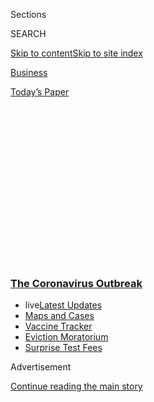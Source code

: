 <div id="app">

<div>

<div>

<div>

<div class="NYTAppHideMasthead css-1q2w90k e1suatyy0">

<div class="section css-ui9rw0 e1suatyy2">

<div class="css-eph4ug er09x8g0">

<div class="css-6n7j50">

</div>

<span class="css-1dv1kvn">Sections</span>

<div class="css-10488qs">

<span class="css-1dv1kvn">SEARCH</span>

</div>

[Skip to content](#site-content)[Skip to site
index](#site-index)

</div>

<div id="masthead-section-label" class="css-1wr3we4 eaxe0e00">

[Business](https://www.nytimes3xbfgragh.onion/section/business)

</div>

<div class="css-10698na e1huz5gh0">

</div>

</div>

<div id="masthead-bar-one" class="section hasLinks css-15hmgas e1csuq9d3">

<div class="css-uqyvli e1csuq9d0">

</div>

<div class="css-1uqjmks e1csuq9d1">

</div>

<div class="css-9e9ivx">

[](https://myaccount.nytimes3xbfgragh.onion/auth/login?response_type=cookie&client_id=vi)

</div>

<div class="css-1bvtpon e1csuq9d2">

[Today’s
Paper](https://www.nytimes3xbfgragh.onion/section/todayspaper)

</div>

</div>

</div>

</div>

<div data-aria-hidden="false">

<div id="site-content" data-role="main">

<div>

<div class="css-1aor85t" style="opacity:0.000000001;z-index:-1;visibility:hidden">

<div class="css-1hqnpie">

<div class="css-epjblv">

<span class="css-17xtcya">[Business](/section/business)</span><span class="css-x15j1o">|</span><span class="css-fwqvlz">Some
Banks Keep Customers’ Stimulus Checks if Accounts Are
Overdrawn</span>

</div>

<div class="css-k008qs">

<div class="css-1iwv8en">

<span class="css-18z7m18"></span>

<div>

</div>

</div>

<span class="css-1n6z4y">https://nyti.ms/3a8nWJC</span>

<div class="css-1705lsu">

<div class="css-4xjgmj">

<div class="css-4skfbu" data-role="toolbar" data-aria-label="Social Media Share buttons, Save button, and Comments Panel with current comment count" data-testid="share-tools">

  - 
  - 
  - 
  - 
    
    <div class="css-6n7j50">
    
    </div>

  - 
  - 

</div>

</div>

</div>

</div>

</div>

</div>

<div class="css-13pd83m">

<div class="css-l9svim">

### [<span class="css-pa1jbp"><span class="css-1rxm0ex">The Coronavirus</span><span class="css-1rxm0ex"> Outbreak</span></span>](https://www.nytimes3xbfgragh.onion/news-event/coronavirus?name=styln-coronavirus-markets&region=TOP_BANNER&block=storyline_menu_recirc&action=click&pgtype=Article&impression_id=dac9d7b0-f2a8-11ea-8f04-735a2495ff97&variant=undefined)

  - <span class="css-ousu42"><span class="css-12clwdu">live</span>[Latest
    Updates](https://www.nytimes3xbfgragh.onion/2020/09/09/world/covid-19-coronavirus.html?name=styln-coronavirus-markets&region=TOP_BANNER&block=storyline_menu_recirc&action=click&pgtype=Article&impression_id=dac9fec0-f2a8-11ea-8f04-735a2495ff97&variant=undefined)</span>
  - <span class="css-ousu42">[Maps and
    Cases](https://www.nytimes3xbfgragh.onion/interactive/2020/us/coronavirus-us-cases.html?name=styln-coronavirus-markets&region=TOP_BANNER&block=storyline_menu_recirc&action=click&pgtype=Article&impression_id=dac9fec1-f2a8-11ea-8f04-735a2495ff97&variant=undefined)</span>
  - <span class="css-ousu42">[Vaccine
    Tracker](https://www.nytimes3xbfgragh.onion/interactive/2020/science/coronavirus-vaccine-tracker.html?name=styln-coronavirus-markets&region=TOP_BANNER&block=storyline_menu_recirc&action=click&pgtype=Article&impression_id=dac9fec2-f2a8-11ea-8f04-735a2495ff97&variant=undefined)</span>
  - <span class="css-ousu42">[Eviction
    Moratorium](https://www.nytimes3xbfgragh.onion/2020/09/02/your-money/eviction-moratorium-covid.html?name=styln-coronavirus-markets&region=TOP_BANNER&block=storyline_menu_recirc&action=click&pgtype=Article&impression_id=dac9fec3-f2a8-11ea-8f04-735a2495ff97&variant=undefined)</span>
  - <span class="css-ousu42">[Surprise Test
    Fees](https://www.nytimes3xbfgragh.onion/2020/09/09/upshot/coronavirus-surprise-test-fees.html?name=styln-coronavirus-markets&region=TOP_BANNER&block=storyline_menu_recirc&action=click&pgtype=Article&impression_id=dac9fec4-f2a8-11ea-8f04-735a2495ff97&variant=undefined)</span>

</div>

</div>

<div id="top-wrapper" class="css-1sy8kpn">

<div id="top-slug" class="css-l9onyx">

Advertisement

</div>

[Continue reading the main
story](#after-top)

<div class="ad top-wrapper" style="text-align:center;height:100%;display:block;min-height:250px">

<div id="top" class="place-ad" data-position="top" data-size-key="top">

</div>

</div>

<div id="after-top">

</div>

</div>

<div>

<div id="sponsor-wrapper" class="css-1hyfx7x">

<div id="sponsor-slug" class="css-19vbshk">

Supported by

</div>

[Continue reading the main
story](#after-sponsor)

<div id="sponsor" class="ad sponsor-wrapper" style="text-align:center;height:100%;display:block">

</div>

<div id="after-sponsor">

</div>

</div>

<div class="css-186x18t">

</div>

<div class="css-1vkm6nb ehdk2mb0">

# Some Banks Keep Customers’ Stimulus Checks if Accounts Are Overdrawn

</div>

Financial institutions can use the government deposits to make up for
recipients’ negative balances.

<div class="css-79elbk" data-testid="photoviewer-wrapper">

<div class="css-z3e15g" data-testid="photoviewer-wrapper-hidden">

</div>

<div class="css-1a48zt4 ehw59r15" data-testid="photoviewer-children">

![<span class="css-16f3y1r e13ogyst0" data-aria-hidden="true">The
federal act that authorized stimulus checks for Americans does not
specifically prohibit banks from taking the money to cover customers’
debts.</span><span class="css-cnj6d5 e1z0qqy90" itemprop="copyrightHolder"><span class="css-1ly73wi e1tej78p0">Credit...</span><span><span>Douglas
Sacha/Getty
Images</span></span></span>](https://static01.graylady3jvrrxbe.onion/images/2020/04/17/business/15virus-garnish-print/15virus-garnish-articleLarge.jpg?quality=75&auto=webp&disable=upscale)

</div>

</div>

<div class="css-18e8msd">

<div class="css-pdw9fk epjyd6m0">

<div class="css-1txwxcy ey68jwv0" data-aria-hidden="true">

[![Emily
Flitter](https://static01.graylady3jvrrxbe.onion/images/2019/06/19/reader-center/author-emily-flitter/author-emily-flitter-thumbLarge.png
"Emily Flitter")](https://www.nytimes3xbfgragh.onion/by/emily-flitter)[![Alan
Rappeport](https://static01.graylady3jvrrxbe.onion/images/2018/06/12/multimedia/author-alan-rappeport/author-alan-rappeport-thumbLarge-v2.png
"Alan Rappeport")](https://www.nytimes3xbfgragh.onion/by/alan-rappeport)

</div>

<div class="css-1baulvz">

By [<span class="css-1baulvz" itemprop="name">Emily
Flitter</span>](https://www.nytimes3xbfgragh.onion/by/emily-flitter) and
[<span class="css-1baulvz last-byline" itemprop="name">Alan
Rappeport</span>](https://www.nytimes3xbfgragh.onion/by/alan-rappeport)

</div>

</div>

  - 
    
    <div class="css-ld3wwf e16638kd2">
    
    Published April 16, 2020Updated April 17,
    2020
    
    </div>

  - 
    
    <div class="css-4xjgmj">
    
    <div class="css-pvvomx" data-role="toolbar" data-aria-label="Social Media Share buttons, Save button, and Comments Panel with current comment count" data-testid="share-tools">
    
      - 
      - 
      - 
      - 
        
        <div class="css-6n7j50">
        
        </div>
    
      - 
      - 
    
    </div>
    
    </div>

</div>

</div>

<div class="section meteredContent css-1r7ky0e" name="articleBody" itemprop="articleBody">

<div class="css-1fanzo5 StoryBodyCompanionColumn">

<div class="css-53u6y8">

For some struggling Americans, the arrival of a deposit from the
Treasury Department to help with basic expenses like rent and groceries
during the coronavirus crisis was something to count on — until their
financial institutions got in the way.

Frustrated customers say banks have been seizing some, or all, of their
relief payments because their accounts are overdrawn, in some cases as a
result of pandemic-caused hardship.

Joseph James Davis Jr. said his bank in Mena, Ark., took more than
$2,000 after he fell victim to a check-cashing scam in a moment of
desperation.

“I’ve never been scammed before,” said Mr. Davis, 41.

Mr. Davis said the work for his landscaping business had dried up
because of the coronavirus crisis, so he responded to an online ad that
promised payment to anyone who would agree to put advertising decals on
a vehicle.

</div>

</div>

<div class="css-1fanzo5 StoryBodyCompanionColumn">

<div class="css-53u6y8">

Mr. Davis was sent a check, but was told he had to pay for the decals
with some of the money. After he sent off the payment, his bank, Union
Bank of Mena, told him the check had been bogus and he had to repay it
$2,784.

He couldn’t. And on Wednesday, Mr. Davis saw the $3,400 relief payment —
$2,400 for himself and his wife and $500 for each of his two
stepchildren — land in his bank account. The bank kept all but $611.

Kevin Williams, president of Union Bank of Mena, did not respond to
calls and emails seeking comment on
Thursday.

<div id="NYT_MAIN_CONTENT_1_REGION" class="css-9tf9ac">

<div>

<div id="styln-covid-updates-markets" class="section interactive-content interactive-size-medium css-1ftcdic">

<div class="css-17ih8de interactive-body">

<div id="styln-briefing-block">

<div class="briefing-block-header-section">

# [Latest Updates: The Coronavirus Outbreak and the Economy](https://www.nytimes3xbfgragh.onion/live/2020/09/09/business/stock-market-today-coronavirus?action=click&pgtype=Article&state=default&region=MAIN_CONTENT_1&context=storylines_live_updates)

</div>

<div class="briefing-block-lb-items">

<div class="briefing-block-update-time active">

[1h
ago](https://www.nytimes3xbfgragh.onion/live/2020/09/09/business/stock-market-today-coronavirus?action=click&pgtype=Article&state=default&region=MAIN_CONTENT_1&context=storylines_live_updates#amazon-announces-another-hiring-spree)

</div>

<div>

[Amazon announces another hiring
spree.](https://www.nytimes3xbfgragh.onion/live/2020/09/09/business/stock-market-today-coronavirus?action=click&pgtype=Article&state=default&region=MAIN_CONTENT_1&context=storylines_live_updates#amazon-announces-another-hiring-spree)

</div>

<div class="briefing-block-update-time active">

[4h
ago](https://www.nytimes3xbfgragh.onion/live/2020/09/09/business/stock-market-today-coronavirus?action=click&pgtype=Article&state=default&region=MAIN_CONTENT_1&context=storylines_live_updates#why-a-licensing-expert-and-a-mall-operator-bought-brooks-brothers-forever-21-and-others)

</div>

<div>

[Why a licensing expert and a mall operator bought Brooks Brothers,
Forever 21 and
others.](https://www.nytimes3xbfgragh.onion/live/2020/09/09/business/stock-market-today-coronavirus?action=click&pgtype=Article&state=default&region=MAIN_CONTENT_1&context=storylines_live_updates#why-a-licensing-expert-and-a-mall-operator-bought-brooks-brothers-forever-21-and-others)

</div>

<div class="briefing-block-update-time active">

[4h
ago](https://www.nytimes3xbfgragh.onion/live/2020/09/09/business/stock-market-today-coronavirus?action=click&pgtype=Article&state=default&region=MAIN_CONTENT_1&context=storylines_live_updates#lvmh-says-it-is-pulling-out-of-its-16-billion-takeover-of-tiffany)

</div>

<div>

[LVMH says it is pulling out of its $16 billion takeover of
Tiffany.](https://www.nytimes3xbfgragh.onion/live/2020/09/09/business/stock-market-today-coronavirus?action=click&pgtype=Article&state=default&region=MAIN_CONTENT_1&context=storylines_live_updates#lvmh-says-it-is-pulling-out-of-its-16-billion-takeover-of-tiffany)

</div>

</div>

<div class="briefing-block-footer">

<div class="briefing-block-footer-meta">

[See more
updates](https://www.nytimes3xbfgragh.onion/live/2020/09/09/business/stock-market-today-coronavirus?action=click&pgtype=Article&state=default&region=MAIN_CONTENT_1&context=storylines_live_updates)

</div>

<div class="briefing-block-briefinglinks">

<span>More live coverage:</span>
[Global](https://www.nytimes3xbfgragh.onion/2020/09/09/world/covid-19-coronavirus.html?action=click&pgtype=Article&state=default&region=MAIN_CONTENT_1&context=storylines_live_updates)

</div>

</div>

</div>

</div>

</div>

</div>

</div>

The phenomenon is swiftly becoming a political issue, with Treasury
Secretary Steven Mnuchin fielding calls from senators urging him to
ensure that relief money isn’t garnished. Banks are legally allowed to
withhold funds that go into accounts that have negative balances, and no
specific provision in the CARES Act, the $2 trillion relief package that
authorized the stimulus payments, prevents banks from taking customers’
stimulus money to cover debts.

USAA, a financial services company that serves members of the military
and their families, was also garnishing stimulus payments before
reversing itself on Thursday.

</div>

</div>

<div class="css-1fanzo5 StoryBodyCompanionColumn">

<div class="css-53u6y8">

A Minneapolis couple with a USAA account — a disabled veteran and his
wife — were anxiously awaiting their relief payments, the wife said. She
and her young family had just moved into their own apartment after
living with their extended family while they struggled to get out from
under thousands of dollars of debt.

But the woman, who did not want to be identified by name out of concern
that her financial troubles could harm the careers of family members,
had to quit her job after being unable to find child care when some
Minnesota day care centers closed because of the virus. She had been
counting on a relief payment to help pay rent and buy formula for her
10-month-old daughter.

But USAA told the couple that it was keeping the money because their
account was overdrawn.

The woman showed The New York Times screenshots of a Twitter exchange
between her husband and a USAA representative. Using USAA’s verified
Twitter account, the representative explained that if the family’s bank
account had a negative balance, “any deposits to the account will go
toward the negative amount owed to the bank.”

After this article was published on Thursday, USAA said it would pause
overdraft collections for the next 90 days.

“This will allow members access to their full stimulus payment to help
cover the costs of rent, food and other important necessities,” Matthew
Hartwig, a bank spokesman, said in an email. “Beginning as early as
today, we will apply this policy retroactively to any member accounts
with a negative balance at the time the first stimulus checks were
deposited, so that members will have access to their stimulus funds.”

The government checks are meant to cushion the pandemic’s financial blow
to some of the hardest-hit Americans. Anyone who earns up to $75,000 in
adjusted gross annual income and has a Social Security number will
receive $1,200. Married couples who file joint tax returns will receive
$2,400 if their adjusted gross income is under $150,000. The amount
declines for those who make more.

In a March 2018 survey, the Pew Charitable Trusts, a nonpartisan
research institute,
[found](https://www.pewtrusts.org/en/research-and-analysis/articles/2018/03/21/millions-use-bank-overdrafts-as-credit)
that more than 39 million Americans had incurred [overdraft
fees](https://www.nytimes3xbfgragh.onion/2020/06/03/business/banks-overdraft-fees.html)
within the past year, with people essentially using overdrafting as
credit.

</div>

</div>

<div class="css-1fanzo5 StoryBodyCompanionColumn">

<div class="css-53u6y8">

Several politicians are calling for banks to stop garnishing stimulus
payments. On Wednesday, Senators Elizabeth Warren of Massachusetts and
Sherrod Brown of Ohio, both Democrats, implored the head of a bank trade
group to tell its members to halt the practice.

“For weeks, we have pressed the Treasury Department to exercise its
authority and ensure that Americans receive the full amount of their
stimulus payments,” the senators wrote in a letter to Rob Nichols, the
chief executive of the American Bankers Association. “While Treasury has
refused to follow congressional intent, that does not give banks license
to steal the stimulus payments from their customers.”

By contrast, the CARES Act specifically prohibits garnishing stimulus
money for state or federal debts, except for court-mandated child
support.

Not every bank is keeping its overdrawn customers’ money. Bank of
America, JPMorgan Chase, Citibank and Wells Fargo — the nation’s four
biggest banks — are pausing their collections on negative account
balances to give customers access to the stimulus.

“We are temporarily crediting the overdrawn amount for customers, giving
them full access to their stimulus payment,” said Anne Pace, a
spokeswoman for Chase, in an email to The Times on Wednesday. “We hope
this gives them a chance to catch their breath.”

On Monday, a group of 25 state attorneys general also registered their
disapproval of garnishing relief checks. “During this public health and
economic crisis, the states do not believe that the billions of dollars
appropriated by Congress to help keep hardworking Americans afloat
should be subject to garnishment,” they wrote in a letter to Mr.
Mnuchin.

[The American Prospect this week
unearthed](https://prospect.org/coronavirus/banks-can-grab-stimulus-check-pay-debts/)an
audio recording of a Treasury official discussing with banks how
stimulus money should be handled when there are outstanding loans or
other debts. The official, Ronda Kent, said that “there’s nothing in the
law that precludes that action” and that it was up to the discretion of
the banks.

</div>

</div>

<div class="css-1fanzo5 StoryBodyCompanionColumn">

<div class="css-53u6y8">

Progressive watchdog groups have seized on the issue to criticize the
Trump administration’s handling of the economic crisis, describing it as
a giveaway for banks.

“This money should be going toward food, rent and medicine — it’s not
the time to hand out favors to debt-collection industry donors or pad
some big bank’s bottom line,” said Jeremy Funk, a spokesman for Allied
Progress. “Secretary Mnuchin needs to ensure that these $1,200 checks go
straight into Americans’ pockets, where they belong.”

The Treasury Department had no comment.

Another hopeful stimulus recipient described having to fight for hours
with her credit union on Wednesday before it would release the full
$2,400 deposit. Initially, the institution, Digital Credit Union, which
is based in Marlborough, Mass., kept $1,000 to make up for the
customer’s overdrawn account balance.

The customer did not want to be identified because she was worried that
the lender would close her accounts or penalize her for speaking
publicly. She and her husband have four children. His hours at a group
home for children were recently cut to three days a week, she said. She
is out of work.

She said that after multiple calls, a representative had agreed to
return the $1,000 to her. She said she was sharing her story because she
was worried that other people would not have the stamina to fight for
the money the way she had.

Edward Niser, a spokesman for Digital Credit Union, said in an email
that the institution could not comment on individuals, citing privacy
reasons*.*

*“*In these difficult times,” he said, “we are there to support our
members and we are making every possible effort to follow evolving
federal and state guidance.”

</div>

</div>

</div>

<div>

</div>

<div>

</div>

<div>

</div>

<div>

<div id="bottom-wrapper" class="css-1ede5it">

<div id="bottom-slug" class="css-l9onyx">

Advertisement

</div>

[Continue reading the main
story](#after-bottom)

<div id="bottom" class="ad bottom-wrapper" style="text-align:center;height:100%;display:block;min-height:90px">

</div>

<div id="after-bottom">

</div>

</div>

</div>

</div>

</div>

## Site Index

<div>

</div>

## Site Information Navigation

  - [© <span>2020</span> <span>The New York Times
    Company</span>](https://help.nytimes3xbfgragh.onion/hc/en-us/articles/115014792127-Copyright-notice)

<!-- end list -->

  - [NYTCo](https://www.nytco.com/)
  - [Contact
    Us](https://help.nytimes3xbfgragh.onion/hc/en-us/articles/115015385887-Contact-Us)
  - [Work with us](https://www.nytco.com/careers/)
  - [Advertise](https://nytmediakit.com/)
  - [T Brand Studio](http://www.tbrandstudio.com/)
  - [Your Ad
    Choices](https://www.nytimes3xbfgragh.onion/privacy/cookie-policy#how-do-i-manage-trackers)
  - [Privacy](https://www.nytimes3xbfgragh.onion/privacy)
  - [Terms of
    Service](https://help.nytimes3xbfgragh.onion/hc/en-us/articles/115014893428-Terms-of-service)
  - [Terms of
    Sale](https://help.nytimes3xbfgragh.onion/hc/en-us/articles/115014893968-Terms-of-sale)
  - [Site
    Map](https://spiderbites.nytimes3xbfgragh.onion)
  - [Help](https://help.nytimes3xbfgragh.onion/hc/en-us)
  - [Subscriptions](https://www.nytimes3xbfgragh.onion/subscription?campaignId=37WXW)

</div>

</div>

</div>

</div>
